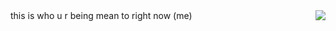 <img align="right" src="https://github.com/user-attachments/assets/7cb2db77-4326-496e-8bfa-ca374c39127c">
this is who u r being mean to right now (me) 
